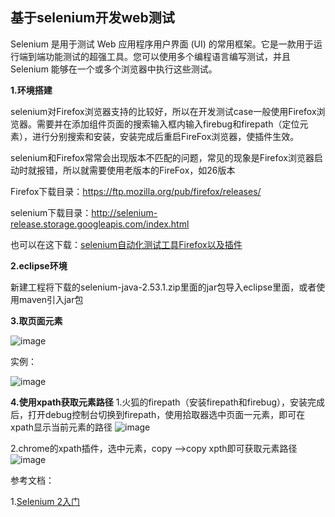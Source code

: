 **基于selenium开发web测试**
---

Selenium 是用于测试 Web 应用程序用户界面 (UI) 的常用框架。它是一款用于运行端到端功能测试的超强工具。您可以使用多个编程语言编写测试，并且 Selenium 能够在一个或多个浏览器中执行这些测试。

**1.环境搭建**

selenium对Firefox浏览器支持的比较好，所以在开发测试case一般使用Firefox浏览器。需要并在添加组件页面的搜索输入框内输入firebug和firepath（定位元素），进行分别搜索和安装，安装完成后重启FireFox浏览器，使插件生效。

selenium和Firefox常常会出现版本不匹配的问题，常见的现象是Firefox浏览器启动时就报错，所以就需要使用老版本的FireFox，如26版本

Firefox下载目录：https://ftp.mozilla.org/pub/firefox/releases/

selenium下载目录：http://selenium-release.storage.googleapis.com/index.html

也可以在这下载：[selenium自动化测试工具Firefox以及插件](http://download.csdn.net/detail/tianwei7518/9801880)

**2.eclipse环境**

新建工程将下载的selenium-java-2.53.1.zip里面的jar包导入eclipse里面，或者使用maven引入jar包

**3.取页面元素**

![image](https://github.com/slimina/fitnesse_demo/blob/master/images/950020-20160705210138936-1387302722.png?raw=true)

实例：

![image](https://github.com/slimina/fitnesse_demo/blob/master/images/402003944.png?raw=true)

**4.使用xpath获取元素路径**
1.火狐的firepath（安装firepath和firebug），安装完成后，打开debug控制台切换到firepath，使用拾取器选中页面一元素，即可在xpath显示当前元素的路径
![image](https://github.com/slimina/fitnesse_demo/blob/master/images/12.png?raw=true)

2.chrome的xpath插件，选中元素，copy -->copy xpth即可获取元素路径
![image](https://github.com/slimina/fitnesse_demo/blob/master/images/13.png?raw=true)

参考文档：

1.[Selenium 2入门](https://www.ibm.com/developerworks/cn/web/wa-selenium2/)

